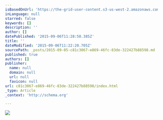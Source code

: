 ```yaml
---
isBasedOnUrl: 'https://the-grid-user-content.s3-us-west-2.amazonaws.com/f184cd7d-7da0-4b7b-83cb-51e5cd48fb7b.JPG'
inLanguage: null
starred: false
keywords: []
description: ''
author: []
datePublished: '2015-09-06T11:28:50.385Z'
title: ''
dateModified: '2015-09-06T11:22:20.705Z'
sourcePath: _posts/2015-09-05-c81c3067-e869-46fc-83de-322427b88598.md
published: true
authors: []
publisher:
  name: null
  domain: null
  url: null
  favicon: null
url: c81c3067-e869-46fc-83de-322427b88598/index.html
_type: Article
_context: 'http://schema.org'

---
```

![](https://the-grid-user-content.s3-us-west-2.amazonaws.com/f184cd7d-7da0-4b7b-83cb-51e5cd48fb7b.JPG)